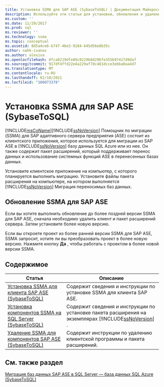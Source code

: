```yaml
---
title: Установка SSMA для SAP ASE (SybaseToSQL) | Документация Майкрософт
description: Используйте эти статьи для установки, обновления и удаления Помощник по миграции SQL Server для SAP ASE, который включает клиентское приложение и пакет расширений.
ms.custom: ''
ms.date: 11/29/2017
ms.prod: sql
ms.reviewer: ''
ms.technology: ssma
ms.topic: conceptual
ms.assetid: 8d5a4ce6-b747-46e3-9184-645d56e8b35c
author: nahk-ivanov
ms.author: alexiva
ms.openlocfilehash: 8fca8219dfe89c8229b8d296fe355b97417d9daf
ms.sourcegitcommit: 917df4ffd22e4a229af7dc481dcce3ebba0aa4d7
ms.translationtype: MT
ms.contentlocale: ru-RU
ms.lasthandoff: 02/10/2021
ms.locfileid: "100073378"
---
```

# <a name="installing-ssma-for-sap-ase-sybasetosql"></a>Установка SSMA для SAP ASE (SybaseToSQL)
[!INCLUDE[msCoName](../../includes/msconame_md.md)][!INCLUDE[ssNoVersion](../../includes/ssnoversion-md.md)] Помощник по миграции (SSMA) для SAP адаптивного сервера предприятия (ASE) состоит из клиентского приложения, которое используется для миграции из SAP ASE в [!INCLUDE[ssNoVersion](../../includes/ssnoversion-md.md)] базу данных SQL Azure или из нее. Он также содержит пакет расширений, который поддерживает перенос данных и использование системных функций ASE в перенесенных базах данных.  
  
Установите клиентское приложение на компьютер, с которого планируется выполнить миграцию. Установите файлы пакета расширения на компьютере, на котором выполняется [!INCLUDE[ssNoVersion](../../includes/ssnoversion-md.md)] Миграция переносимых баз данных.  
  
## <a name="upgrading-ssma-for-sap-ase"></a>Обновление SSMA для SAP ASE  
Если вы хотите выполнить обновление до более поздней версии SSMA для SAP ASE, сначала необходимо удалить клиент и пакет расширений сервера. Затем установите более новую версию.  
  
Если вы откроете проект из более ранней версии SSMA для SAP ASE, SSMA запросит, хотите ли вы преобразовать проект в более новую версию. Нажмите кнопку **Да** , чтобы работать с проектом в более новой версии SSMA.  
  
## <a name="contents"></a>Содержимое  
  
|Статья|Описание|  
|---------|---------------|  
|[Установка SSMA для клиента SAP ASE &#40;SybaseToSQL&#41;](../../ssma/sybase/installing-ssma-for-sybase-client-sybasetosql.md)|Содержит сведения и инструкции по установке SSMA для клиента SAP ASE.|  
|[Установка компонентов SSMA на SQL Server &#40;SybaseToSQL&#41;](../../ssma/sybase/installing-ssma-components-on-sql-server-sybasetosql.md)|Содержит сведения и инструкции по установке пакета расширения на экземплярах [!INCLUDE[ssNoVersion](../../includes/ssnoversion-md.md)] .|  
|[Удаление SSMA для компонентов SAP ASE &#40;SybaseToSQL&#41;](../../ssma/sybase/removing-ssma-for-sybase-components-sybasetosql.md)|Содержит инструкции по удалению клиентской программы и пакета расширений.|  
  
## <a name="see-also"></a>См. также раздел  
[Миграция баз данных SAP ASE в SQL Server — база данных SQL Azure &#40;SybaseToSQL&#41;](../../ssma/sybase/migrating-sybase-ase-databases-to-sql-server-azure-sql-db-sybasetosql.md)  
